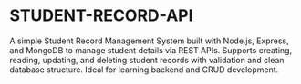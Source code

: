 # STUDENT-RECORD-API
A simple Student Record Management System built with Node.js, Express, and MongoDB to manage student details via REST APIs. Supports creating, reading, updating, and deleting student records with validation and clean database structure. Ideal for learning backend and CRUD development.
